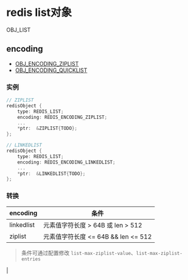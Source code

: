 # redis list对象

OBJ_LIST

## encoding

- [OBJ_ENCODING_ZIPLIST](redis-encoding-ziplist.md)
- [OBJ_ENCODING_QUICKLIST](redis-encoding-quicklist.md)
<!-- OBJ_ENCODING_LINKEDLIST   -->

### 实例

```c
// ZIPLIST
redisObject {
    type: REDIS_LIST;
    encoding: REDIS_ENCODING_ZIPLIST;
    ...
    *ptr:  &ZIPLIST{TODO};
};

// LINKEDLIST
redisObject {
    type: REDIS_LIST;
    encoding: REDIS_ENCODING_LINKEDLIST;
    ...
    *ptr:  &LINKEDLIST{TODO};
};
```

### 转换

| encoding   | 条件                                |
| ---------- | ----------------------------------- |
| linkedlist | 元素值字符长度 > 64B 或 len > 512   |
| ziplist    | 元素值字符长度 <= 64B && len <= 512 |

> 条件可通过配置修改 `list-max-ziplist-value`、`list-max-ziplist-entries`

<!-- ## 实现

| cmd     | ziplist                                                      | linkedlist                                                    |
| ------- | ------------------------------------------------------------ | ------------------------------------------------------------- |
| LPUSH   | 调用ziplistPush                                              | 调用listAddNodeHead                                           |
| RPUSH   | 调用ziplistPush                                              | 调用listAddNodeTail                                           |
| LPOP    | 调用ziplistIndex定位表头, 调用ziplistDelete删除表头.        | 调用listFirst定位表头, 调用listDelNode删除表头.              |
| RPOP    | 调用ziplistIndex定位表尾, 调用ziplistDelete删除表尾.        | 调用listLast定位表尾, 调用listDelNode删除表尾.               |
| LINDEX  | 调用ziplistIndex定位节点, 返回节点所保存的元素.             | 调用listIndex定位节点, 然后返回节点所保存的元素.             |
| LLEN    | 调用ziplistLen返回压缩列表的长度.                           | 调用listLength返回双端链表的长度.                            |
| LINSERT | 插入表头表尾时ziplistPush；插入其他ziplistInsert.           | 调用listInsertNode, 将新节点插入到双端链表的指定位置.        |
| LREM    | 遍历节点, 并调用ziplistDelete删除包含了给定元素的节点.      | 遍历双端链表节点, 并调用listDelNode删除包含了给定元素的节点. |
| LTRIM   | 调用ziplistDeleteRange, 删除不在索引范围内的节点.           | 遍历双端链表节点, 并调用listDelNode删除不在索引范围内的节点. |
| LSET    | ziplistDelete删除指定节点, 然后调用ziplistInsert插入新节点. | listIndex定位节点, 然后赋值更新节点的值.                     | --> |
